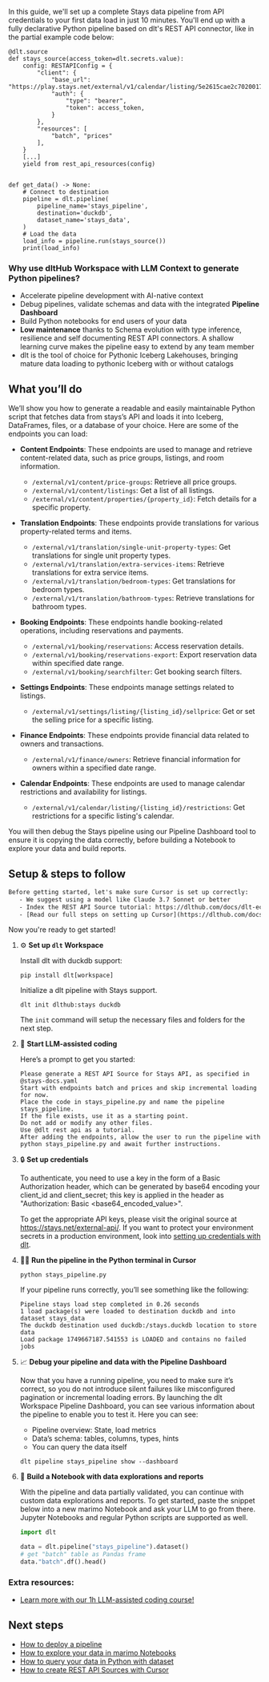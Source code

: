 In this guide, we'll set up a complete Stays data pipeline from API credentials to your first data load in just 10 minutes. You'll end up with a fully declarative Python pipeline based on dlt's REST API connector, like in the partial example code below:

```python-outcome
@dlt.source
def stays_source(access_token=dlt.secrets.value):
    config: RESTAPIConfig = {
        "client": {
            "base_url": "https://play.stays.net/external/v1/calendar/listing/5e2615cae2c702001761312c",
            "auth": {
                "type": "bearer",
                "token": access_token,
            }
        },
        "resources": [
            "batch", "prices"
        ],
    }
    [...]
    yield from rest_api_resources(config)


def get_data() -> None:
    # Connect to destination
    pipeline = dlt.pipeline(
        pipeline_name='stays_pipeline',
        destination='duckdb',
        dataset_name='stays_data', 
    )
    # Load the data
    load_info = pipeline.run(stays_source())
    print(load_info) 
```

### Why use dltHub Workspace with LLM Context to generate Python pipelines?

- Accelerate pipeline development with AI-native context
- Debug pipelines, validate schemas and data with the integrated **Pipeline Dashboard**
- Build Python notebooks for end users of your data
- **Low maintenance** thanks to Schema evolution with type inference, resilience and self documenting REST API connectors. A shallow learning curve makes the pipeline easy to extend by any team member
- dlt is the tool of choice for Pythonic Iceberg Lakehouses, bringing mature data loading to pythonic Iceberg with or without catalogs

## What you’ll do

We’ll show you how to generate a readable and easily maintainable Python script that fetches data from stays’s API and loads it into Iceberg, DataFrames, files, or a database of your choice. Here are some of the endpoints you can load:

- **Content Endpoints**: These endpoints are used to manage and retrieve content-related data, such as price groups, listings, and room information.
  - `/external/v1/content/price-groups`: Retrieve all price groups.
  - `/external/v1/content/listings`: Get a list of all listings.
  - `/external/v1/content/properties/{property_id}`: Fetch details for a specific property.
  
- **Translation Endpoints**: These endpoints provide translations for various property-related terms and items.
  - `/external/v1/translation/single-unit-property-types`: Get translations for single unit property types.
  - `/external/v1/translation/extra-services-items`: Retrieve translations for extra service items.
  - `/external/v1/translation/bedroom-types`: Get translations for bedroom types.
  - `/external/v1/translation/bathroom-types`: Retrieve translations for bathroom types.

- **Booking Endpoints**: These endpoints handle booking-related operations, including reservations and payments.
  - `/external/v1/booking/reservations`: Access reservation details.
  - `/external/v1/booking/reservations-export`: Export reservation data within specified date range.
  - `/external/v1/booking/searchfilter`: Get booking search filters.

- **Settings Endpoints**: These endpoints manage settings related to listings.
  - `/external/v1/settings/listing/{listing_id}/sellprice`: Get or set the selling price for a specific listing.

- **Finance Endpoints**: These endpoints provide financial data related to owners and transactions.
  - `/external/v1/finance/owners`: Retrieve financial information for owners within a specified date range.

- **Calendar Endpoints**: These endpoints are used to manage calendar restrictions and availability for listings.
  - `/external/v1/calendar/listing/{listing_id}/restrictions`: Get restrictions for a specific listing's calendar.

You will then debug the Stays pipeline using our Pipeline Dashboard tool to ensure it is copying the data correctly, before building a Notebook to explore your data and build reports.

## Setup & steps to follow

```default
Before getting started, let's make sure Cursor is set up correctly:
   - We suggest using a model like Claude 3.7 Sonnet or better
   - Index the REST API Source tutorial: https://dlthub.com/docs/dlt-ecosystem/verified-sources/rest_api/ and add it to context as **@dlt rest api**
   - [Read our full steps on setting up Cursor](https://dlthub.com/docs/dlt-ecosystem/llm-tooling/cursor-restapi#23-configuring-cursor-with-documentation)
```

Now you're ready to get started!

1. ⚙️ **Set up `dlt` Workspace**
    
    Install dlt with duckdb support:
    ```shell
    pip install dlt[workspace]
    ```

    Initialize a dlt pipeline with Stays support.
    ```shell
    dlt init dlthub:stays duckdb
    ```

    The `init` command will setup the necessary files and folders for the next step.
    
2. 🤠 **Start LLM-assisted coding**
    
    Here’s a prompt to get you started:
    
    ```prompt
    Please generate a REST API Source for Stays API, as specified in @stays-docs.yaml 
    Start with endpoints batch and prices and skip incremental loading for now. 
    Place the code in stays_pipeline.py and name the pipeline stays_pipeline. 
    If the file exists, use it as a starting point. 
    Do not add or modify any other files. 
    Use @dlt rest api as a tutorial. 
    After adding the endpoints, allow the user to run the pipeline with python stays_pipeline.py and await further instructions.
    ```

    
3. 🔒 **Set up credentials** 
    
    To authenticate, you need to use a key in the form of a Basic Authorization header, which can be generated by base64 encoding your client_id and client_secret; this key is applied in the header as "Authorization: Basic <base64_encoded_value>".
    
    To get the appropriate API keys, please visit the original source at https://stays.net/external-api/.
    If you want to protect your environment secrets in a production environment, look into [setting up credentials with dlt](https://dlthub.com/docs/walkthroughs/add_credentials).
    
4. 🏃‍♀️ **Run the pipeline in the Python terminal in Cursor**
    
    ```shell
    python stays_pipeline.py
    ```
    
    If your pipeline runs correctly, you’ll see something like the following:
    
    ```shell
    Pipeline stays load step completed in 0.26 seconds
    1 load package(s) were loaded to destination duckdb and into dataset stays_data
    The duckdb destination used duckdb:/stays.duckdb location to store data
    Load package 1749667187.541553 is LOADED and contains no failed jobs
    ```
    
5. 📈 **Debug your pipeline and data with the Pipeline Dashboard**

    Now that you have a running pipeline, you need to make sure it’s correct, so you do not introduce silent failures like misconfigured pagination or incremental loading errors. By launching the dlt Workspace Pipeline Dashboard, you can see various information about the pipeline to enable you to test it. Here you can see:
    - Pipeline overview: State, load metrics
    - Data’s schema: tables, columns, types, hints
    - You can query the data itself
    
    ```shell
    dlt pipeline stays_pipeline show --dashboard
    ```
    
6. 🐍 **Build a Notebook with data explorations and reports**

    With the pipeline and data partially validated, you can continue with custom data explorations and reports. To get started, paste the snippet below into a new marimo Notebook and ask your LLM to go from there. Jupyter Notebooks and regular Python scripts are supported as well.

    
    ```python
    import dlt

   data = dlt.pipeline("stays_pipeline").dataset()
   # get "batch" table as Pandas frame
   data."batch".df().head()
    ```

### Extra resources:

- [Learn more with our 1h LLM-assisted coding course!](https://www.youtube.com/watch?v=GGid70rnJuM)

## Next steps

- [How to deploy a pipeline](https://dlthub.com/docs/walkthroughs/deploy-a-pipeline)
- [How to explore your data in marimo Notebooks](https://dlthub.com/docs/general-usage/dataset-access/marimo)
- [How to query your data in Python with dataset](https://dlthub.com/docs/general-usage/dataset-access/dataset)
- [How to create REST API Sources with Cursor](https://dlthub.com/docs/dlt-ecosystem/llm-tooling/cursor-restapi)
